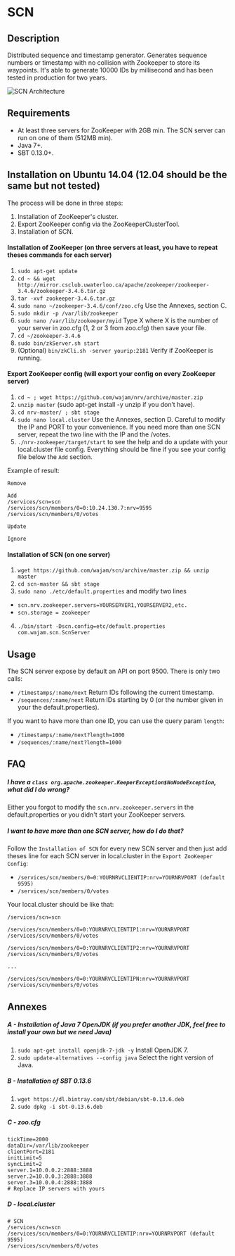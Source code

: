 # SCN

## Description

Distributed sequence and timestamp generator. Generates sequence numbers or timestamp with no collision with Zookeeper to
store its waypoints. It's able to generate 10000 IDs by millisecond and has been tested in production for two years.

![SCN Architecture](http://img11.hostingpics.net/pics/507848ScreenShot20141208at112545AM.png)

## Requirements
- At least three servers for ZooKeeper with 2GB min. The SCN server can run on one of them (512MB min).
- Java 7+.
- SBT 0.13.0+.



## Installation on Ubuntu 14.04 (12.04 should be the same but not tested)
The process will be done in three steps:
  1. Installation of ZooKeeper's cluster.
  2. Export ZooKeeper config via the ZooKeeperClusterTool.
  3. Installation of SCN.
 
#### Installation of ZooKeeper (on three servers at least, you have to repeat theses commands for each server)
1. `sudo apt-get update`
2. `cd ~ && wget http://mirror.csclub.uwaterloo.ca/apache/zookeeper/zookeeper-3.4.6/zookeeper-3.4.6.tar.gz`
4. `tar -xvf zookeeper-3.4.6.tar.gz`
5. `sudo nano ~/zookeeper-3.4.6/conf/zoo.cfg` Use the Annexes, section C.
6. `sudo mkdir -p /var/lib/zookeeper`
7. `sudo nano /var/lib/zookeeper/myid` Type X  where X is the number of your server in zoo.cfg (1, 2 or 3 from zoo.cfg) then save your file.
8. `cd ~/zookeeper-3.4.6`
9. `sudo bin/zkServer.sh start`
10. (Optional) `bin/zkCli.sh -server yourip:2181` Verify if ZooKeeper is running.

#### Export ZooKeeper config (will export your config on every ZooKeeper server)
1. `cd ~ ; wget https://github.com/wajam/nrv/archive/master.zip`
2. `unzip master` (sudo apt-get install -y unzip if you don’t have).
3. `cd nrv-master/ ; sbt stage`
4. `sudo nano local.cluster` Use the Annexes, section D. Careful to modify the IP and PORT to your convenience. If you need more than one SCN server, repeat the two line with the IP and the /votes.
4. `./nrv-zookeeper/target/start` to see the help and do a update with your local.cluster file config. Everything should be fine if you see your config file below the `Add` section.

Example of result:
```
Remove

Add
/services/scn=scn
/services/scn/members/0=0:10.24.130.7:nrv=9595
/services/scn/members/0/votes

Update

Ignore
```

#### Installation of SCN (on one server)
1. `wget https://github.com/wajam/scn/archive/master.zip && unzip master`
2. `cd scn-master && sbt stage`
3. `sudo nano ./etc/default.properties` and modify two lines
  * `scn.nrv.zookeeper.servers=YOURSERVER1,YOURSERVER2,etc.`
  * `scn.storage = zookeeper`
4. `./bin/start -Dscn.config=etc/default.properties com.wajam.scn.ScnServer`

## Usage
The SCN server expose by default an API on port 9500. There is only two calls:
  * `/timestamps/:name/next` Return IDs following the current timestamp.
  * `/sequences/:name/next` Return IDs starting by 0 (or the number given in your the default.properties).

If you want to have more than one ID, you can use the query param `length`:
  * `/timestamps/:name/next?length=1000`
  * `/sequences/:name/next?length=1000`

## FAQ
##### I have a `class org.apache.zookeeper.KeeperException$NoNodeException`, what did I do wrong?
Either you forgot to modify the `scn.nrv.zookeeper.servers` in the default.properties or you didn't start your ZooKeeper servers.

##### I want to have more than one SCN server, how do I do that?
Follow the `Installation of SCN` for every new SCN server and then just add theses line for each SCN server in local.cluster in the `Export ZooKeeper Config`:
  * `/services/scn/members/0=0:YOURNRVCLIENTIP:nrv=YOURNRVPORT (default 9595)`
  * `/services/scn/members/0/votes`

Your local.cluster should be like that:
```
/services/scn=scn

/services/scn/members/0=0:YOURNRVCLIENTIP1:nrv=YOURNRVPORT
/services/scn/members/0/votes

/services/scn/members/0=0:YOURNRVCLIENTIP2:nrv=YOURNRVPORT
/services/scn/members/0/votes

...

/services/scn/members/0=0:YOURNRVCLIENTIPN:nrv=YOURNRVPORT
/services/scn/members/0/votes
```

## Annexes
##### A - Installation of Java 7 OpenJDK (if you prefer another JDK, feel free to install your own but we need Java)
1. `sudo apt-get install openjdk-7-jdk -y` Install OpenJDK 7.
2. `sudo update-alternatives --config java` Select the right version of Java.

##### B - Installation of SBT 0.13.6
  1. `wget https://dl.bintray.com/sbt/debian/sbt-0.13.6.deb`
  2. `sudo dpkg -i sbt-0.13.6.deb`

##### C - zoo.cfg
```
tickTime=2000  
dataDir=/var/lib/zookeeper  
clientPort=2181  
initLimit=5  
syncLimit=2  
server.1=10.0.0.2:2888:3888  
server.2=10.0.0.3:2888:3888  
server.3=10.0.0.4:2888:3888
# Replace IP servers with yours
```
##### D - local.cluster
```
# SCN
/services/scn=scn
/services/scn/members/0=0:YOURNRVCLIENTIP:nrv=YOURNRVPORT (default 9595)
/services/scn/members/0/votes
```

